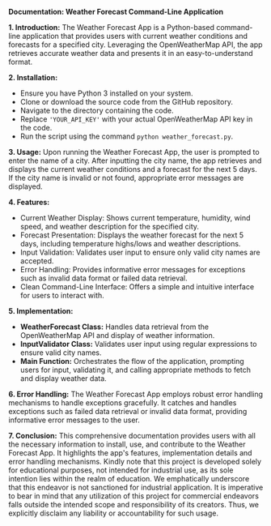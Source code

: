 **Documentation: Weather Forecast Command-Line Application**

**1. Introduction:**
The Weather Forecast App is a Python-based command-line application that provides users with current weather conditions and forecasts for a specified city. Leveraging the OpenWeatherMap API, the app retrieves accurate weather data and presents it in an easy-to-understand format.

**2. Installation:**
- Ensure you have Python 3 installed on your system.
- Clone or download the source code from the GitHub repository.
- Navigate to the directory containing the code.
- Replace `'YOUR_API_KEY'` with your actual OpenWeatherMap API key in the code.
- Run the script using the command `python weather_forecast.py`.

**3. Usage:**
Upon running the Weather Forecast App, the user is prompted to enter the name of a city. After inputting the city name, the app retrieves and displays the current weather conditions and a forecast for the next 5 days. If the city name is invalid or not found, appropriate error messages are displayed.

**4. Features:**
- Current Weather Display: Shows current temperature, humidity, wind speed, and weather description for the specified city.
- Forecast Presentation: Displays the weather forecast for the next 5 days, including temperature highs/lows and weather descriptions.
- Input Validation: Validates user input to ensure only valid city names are accepted.
- Error Handling: Provides informative error messages for exceptions such as invalid data format or failed data retrieval.
- Clean Command-Line Interface: Offers a simple and intuitive interface for users to interact with.

**5. Implementation:**
- **WeatherForecast Class:** Handles data retrieval from the OpenWeatherMap API and display of weather information.
- **InputValidator Class:** Validates user input using regular expressions to ensure valid city names.
- **Main Function:** Orchestrates the flow of the application, prompting users for input, validating it, and calling appropriate methods to fetch and display weather data.

**6. Error Handling:**
The Weather Forecast App employs robust error handling mechanisms to handle exceptions gracefully. It catches and handles exceptions such as failed data retrieval or invalid data format, providing informative error messages to the user.

**7. Conclusion:**
This comprehensive documentation provides users with all the necessary information to install, use, and contribute to the Weather Forecast App. It highlights the app's features, implementation details and error handling mechanisms. Kindly note that this project is developed solely for educational purposes, not intended for industrial use, as its sole intention lies within the realm of education. We emphatically underscore that this endeavor is not sanctioned for industrial application. It is imperative to bear in mind that any utilization of this project for commercial endeavors falls outside the intended scope and responsibility of its creators. Thus, we explicitly disclaim any liability or accountability for such usage.
